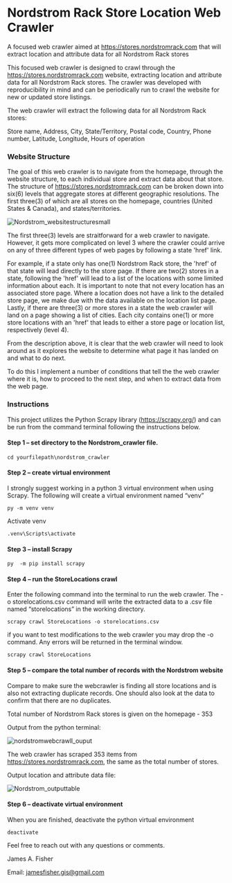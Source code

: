 # Nordstrom Rack Store Location Web Crawler
A focused web crawler aimed at https://stores.nordstromrack.com that will extract location and attribute data for all Nordstrom Rack stores

This focused web crawler is designed to crawl through the https://stores.nordstromrack.com website, extracting location and attribute data for all Nordstrom Rack stores. The crawler was developed with reproducibility in mind and can be periodically run to crawl the website for new or updated store listings.

The web crawler will extract the following data for all Nordstrom Rack stores:

Store name,  Address,  City,  State/Territory,  Postal code,  Country,  Phone number,  Latitude,  Longitude,  Hours of operation

### Website Structure

The goal of this web crawler is to navigate from the homepage, through the website structure, to each individual store and extract data about that store. The structure of https://stores.nordstromrack.com can be broken down into six(6) levels that aggregate stores at different geographic resolutions. The first three(3) of which are all stores on the homepage, countries (United States & Canada), and states/territories. 

![Nordstrom_websitestructuresmall](https://user-images.githubusercontent.com/85769594/128905045-14aa45d2-f81b-4eb4-a4a7-017a00dd832f.png)

The first three(3) levels are straitforward for a web crawler to navigate. However, it gets more complicated on level 3 where the crawler could arrive on any of three different types of web pages by following a state 'href' link. 

For example, if a state only has one(1) Nordstrom Rack store, the 'href' of that state will lead directly to the store page. If there are two(2) stores in a state, following the 'href' will lead to a list of the locations with some limited information about each. It is important to note that not every location has an associated store page. Where a location does not have a link to the detailed store page, we make due with the data available on the location list page. Lastly, if there are three(3) or more stores in a state the web crawler will land on a page showing a list of cities. Each city contains one(1) or more store locations with an 'href' that leads to either a store page or location list, respectively (level 4). 

From the description above, it is clear that the web crawler will need to look around as it explores the website to determine what page it has landed on and what to do next. 

To do this I implement a number of conditions that tell the the web crawler where it is, how to proceed to the next step, and when to extract data from the web page.

### Instructions

This project utilizes the Python Scrapy library (https://scrapy.org/) and can be run from the command terminal following the instructions below.


#### Step 1 – set directory to the Nordstrom_crawler file.
```
cd yourfilepath\nordstrom_crawler
```
#### Step 2 – create virtual environment
I strongly suggest working in a python 3 virtual environment when using Scrapy. The following will create a virtual environment named “venv”
```
py -m venv venv
```
Activate venv
```
.venv\Scripts\activate
```
#### Step 3 – install Scrapy
```
py  -m pip install scrapy
```
#### Step 4 – run the StoreLocations crawl
Enter the following command into the terminal to run the web crawler. The -o storelocations.csv command will write the extracted data to a .csv file named “storelocations” in the working directory.
```
scrapy crawl StoreLocations -o storelocations.csv
```
if you want to test modifications to the web crawler you may drop the -o command. Any errors will be returned in the terminal window.
```
scrapy crawl StoreLocations
```
#### Step 5 – compare the total number of records with the Nordstrom website
Compare to make sure the webcrawler is finding all store locations and is also not extracting duplicate records. One should also look at the data to confirm that there are no duplicates. 

Total number of Nordstrom Rack stores is given on the homepage - 353

Output from the python terminal:

![nordstromwebcrawll_ouput](https://user-images.githubusercontent.com/85769594/128913778-7970fee4-5961-4d23-89e3-1f40180afffa.png)

The web crawler has scraped 353 items from https://stores.nordstromrack.com, the same as the total number of stores.

Output location and attribute data file:

![Nordstrom_outputtable](https://user-images.githubusercontent.com/85769594/128913594-2be42f27-6b6d-4242-964e-4c207854c0be.png)

#### Step 6 – deactivate virtual environment
When you are finished, deactivate the python virtual environment
```
deactivate
```

Feel free to reach out with any questions or comments.

James A. Fisher

Email: jamesfisher.gis@gmail.com
